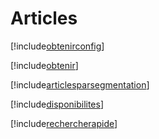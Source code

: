 # Articles

[!include[obtenirconfig](articles.obtenirconfig.autogen.md)]

[!include[obtenir](articles.obtenir.autogen.md)]

[!include[articlesparsegmentation](articles.articlesparsegmentation.autogen.md)]

[!include[disponibilites](articles.disponibilites.autogen.md)]

[!include[rechercherapide](articles.rechercherapide.autogen.md)]


























